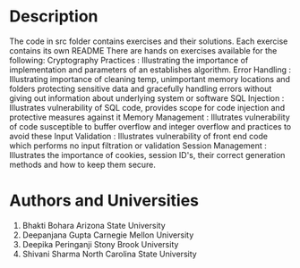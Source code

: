 Description
===========
The code in src folder contains exercises and their solutions. 
Each exercise contains its own README
There are hands on exercises available for the following:
Cryptography Practices : Illustrating the importance of implementation and parameters of an establishes algorithm.
Error Handling : Illustrating importance of cleaning temp, unimportant memory locations and folders protecting sensitive data
and gracefully handling errors without giving out information about underlying system or software
SQL Injection : Illustrates vulnerability of SQL code, provides scope for code injection and protective measures against it
Memory Management : Illutrates vulnerability of code susceptible to buffer overflow and integer overflow and practices to avoid these 
Input Validation : Illustrates vulnerability of front end code which performs no input filtration or validation
Session Management : Illustrates the importance of cookies, session ID's, their correct generation methods and how to keep them secure.


Authors and Universities
========================
1. Bhakti Bohara			Arizona State University
2. Deepanjana Gupta   		Carnegie Mellon University
3. Deepika Peringanji     	Stony Brook University
4. Shivani Sharma 			North Carolina State University
